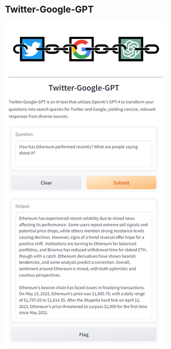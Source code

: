 # Twitter-Google-GPT
![Logo](https://github.com/Joseph-M-Cook/Twitter-Google-GPT/blob/cdc605c8f78d24b596468089dbc2d61eb80e2bb3/TwitterGoogleGPT-Logo.png)
![Demo](https://github.com/Joseph-M-Cook/Twitter-Google-GPT/blob/255247651c34280b3396f2f5dea7f9d39f11fad7/TwitterGoogleGPTDemo.png)

